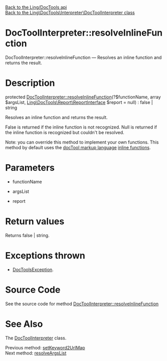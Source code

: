 [Back to the Ling/DocTools api](https://github.com/lingtalfi/DocTools/blob/master/doc/api/Ling/DocTools.md)<br>
[Back to the Ling\DocTools\Interpreter\DocToolInterpreter class](https://github.com/lingtalfi/DocTools/blob/master/doc/api/Ling/DocTools/Interpreter/DocToolInterpreter.md)


DocToolInterpreter::resolveInlineFunction
================



DocToolInterpreter::resolveInlineFunction — Resolves an inline function and returns the result.




Description
================


protected [DocToolInterpreter::resolveInlineFunction](https://github.com/lingtalfi/DocTools/blob/master/doc/api/Ling/DocTools/Interpreter/DocToolInterpreter/resolveInlineFunction.md)(?$functionName, array $argsList, [Ling\DocTools\Report\ReportInterface](https://github.com/lingtalfi/DocTools/blob/master/doc/api/Ling/DocTools/Report/ReportInterface.md) $report = null) : false | string




Resolves an inline function and returns the result.

False is returned if the inline function is not recognized.
Null is returned if the inline function is recognized but couldn't be resolved.



Note: you can override this method to implement your own functions.
This method by default uses the [docTool markup language](https://github.com/lingtalfi/DocTools/blob/master/doc/pages/doctool-markup-language.md) [inline functions](https://github.com/lingtalfi/DocTools/blob/master/doc/pages/doctool-markup-language.md#inline-functions).




Parameters
================


- functionName

    

- argsList

    

- report

    


Return values
================

Returns false | string.


Exceptions thrown
================

- [DocToolsException](https://github.com/lingtalfi/DocTools/blob/master/doc/api/Ling/DocTools/Exception/DocToolsException.md).&nbsp;







Source Code
===========
See the source code for method [DocToolInterpreter::resolveInlineFunction](/blob/master/Interpreter/DocToolInterpreter.php#L190-L243)


See Also
================

The [DocToolInterpreter](https://github.com/lingtalfi/DocTools/blob/master/doc/api/Ling/DocTools/Interpreter/DocToolInterpreter.md) class.

Previous method: [setKeyword2UrlMap](https://github.com/lingtalfi/DocTools/blob/master/doc/api/Ling/DocTools/Interpreter/DocToolInterpreter/setKeyword2UrlMap.md)<br>Next method: [resolveArgsList](https://github.com/lingtalfi/DocTools/blob/master/doc/api/Ling/DocTools/Interpreter/DocToolInterpreter/resolveArgsList.md)<br>

